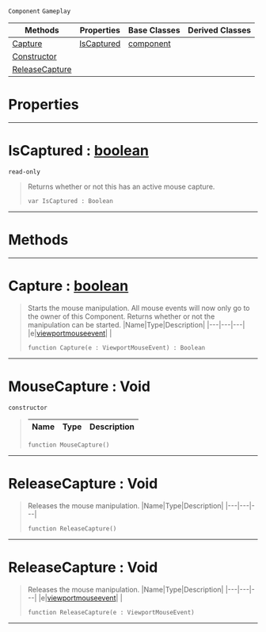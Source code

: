  `Component` `Gameplay`



|Methods|Properties|Base Classes|Derived Classes|
|---|---|---|---|
|[ Capture](https://plasmaengine.github.io/PlasmaDocs/Plasma1/C++/code_reference/class_reference/mousecapture.md#capture-plasma-engine-docu)|[ IsCaptured](https://plasmaengine.github.io/PlasmaDocs/Plasma1/C++/code_reference/class_reference/mousecapture.md#iscaptured-plasma-engine-d)|[component](https://plasmaengine.github.io/PlasmaDocs/Plasma1/C++/code_reference/class_reference/component.md)| |
|[ Constructor](https://plasmaengine.github.io/PlasmaDocs/Plasma1/C++/code_reference/class_reference/mousecapture.md#mousecapture-void)| | | |
|[ ReleaseCapture](https://plasmaengine.github.io/PlasmaDocs/Plasma1/C++/code_reference/class_reference/mousecapture.md#releasecapture-void)| | | |


 #  Properties


---  
 #  IsCaptured : [boolean](https://plasmaengine.github.io/PlasmaDocs/Plasma1/C++/code_reference/lightning_base_types/boolean.md)

 `read-only`

> Returns whether or not this has an active mouse capture.
> ``` lang=cpp, name=Lightning
> var IsCaptured : Boolean


---  
 #  Methods


---  
 #  Capture : [boolean](https://plasmaengine.github.io/PlasmaDocs/Plasma1/C++/code_reference/lightning_base_types/boolean.md)

> Starts the mouse manipulation. All mouse events will now only go to the owner of this Component. Returns whether or not the manipulation can be started.
> |Name|Type|Description|
> |---|---|---|
> |e|[viewportmouseevent](https://plasmaengine.github.io/PlasmaDocs/Plasma1/C++/code_reference/class_reference/viewportmouseevent.md)| |
> ``` lang=cpp, name=Lightning
> function Capture(e : ViewportMouseEvent) : Boolean
> ``` 


---  
 #  MouseCapture : Void

 `constructor`

> 
> |Name|Type|Description|
> |---|---|---|
> ``` lang=cpp, name=Lightning
> function MouseCapture()
> ``` 


---  
 #  ReleaseCapture : Void

> Releases the mouse manipulation.
> |Name|Type|Description|
> |---|---|---|
> ``` lang=cpp, name=Lightning
> function ReleaseCapture()
> ``` 


---  
 #  ReleaseCapture : Void

> Releases the mouse manipulation.
> |Name|Type|Description|
> |---|---|---|
> |e|[viewportmouseevent](https://plasmaengine.github.io/PlasmaDocs/Plasma1/C++/code_reference/class_reference/viewportmouseevent.md)| |
> ``` lang=cpp, name=Lightning
> function ReleaseCapture(e : ViewportMouseEvent)
> ``` 


---  
 

 